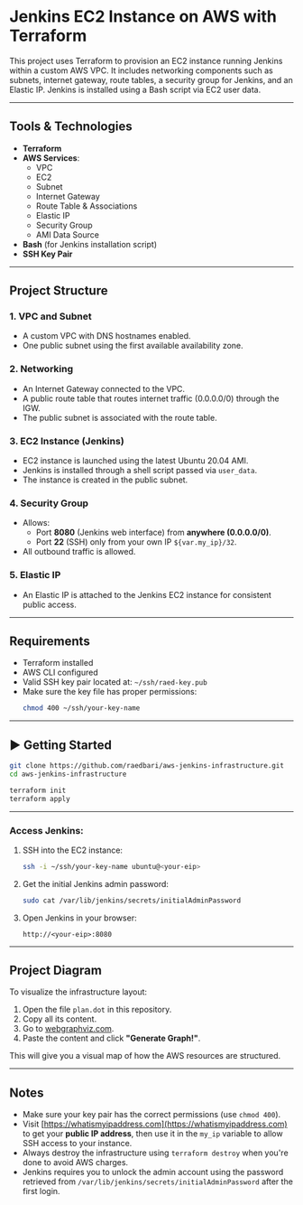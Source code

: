#  Jenkins EC2 Instance on AWS with Terraform

This project uses Terraform to provision an EC2 instance running Jenkins within a custom AWS VPC. It includes networking components such as subnets, internet gateway, route tables, a security group for Jenkins, and an Elastic IP. Jenkins is installed using a Bash script via EC2 user data.

---

##  Tools & Technologies

- **Terraform**
- **AWS Services**:
  - VPC
  - EC2
  - Subnet
  - Internet Gateway
  - Route Table & Associations
  - Elastic IP
  - Security Group
  - AMI Data Source
- **Bash** (for Jenkins installation script)
- **SSH Key Pair**

---

##  Project Structure

### 1. VPC and Subnet
- A custom VPC with DNS hostnames enabled.
- One public subnet using the first available availability zone.

### 2. Networking
- An Internet Gateway connected to the VPC.
- A public route table that routes internet traffic (0.0.0.0/0) through the IGW.
- The public subnet is associated with the route table.

### 3. EC2 Instance (Jenkins)
- EC2 instance is launched using the latest Ubuntu 20.04 AMI.
- Jenkins is installed through a shell script passed via `user_data`.
- The instance is created in the public subnet.

### 4. Security Group
- Allows:
  - Port **8080** (Jenkins web interface) from **anywhere (0.0.0.0/0)**.
  - Port **22** (SSH) only from your own IP `${var.my_ip}/32`.
- All outbound traffic is allowed.

### 5. Elastic IP
- An Elastic IP is attached to the Jenkins EC2 instance for consistent public access.

---
##  Requirements

- Terraform installed
- AWS CLI configured
- Valid SSH key pair located at: `~/ssh/raed-key.pub`
- Make sure the key file has proper permissions:  
  ```bash
  chmod 400 ~/ssh/your-key-name
  ```
---

## ▶️ Getting Started

```bash
git clone https://github.com/raedbari/aws-jenkins-infrastructure.git
cd aws-jenkins-infrastructure

terraform init
terraform apply
```

---
###  Access Jenkins:

1. SSH into the EC2 instance:
   ```bash
   ssh -i ~/ssh/your-key-name ubuntu@<your-eip>
   ```

2. Get the initial Jenkins admin password:
   ```bash
   sudo cat /var/lib/jenkins/secrets/initialAdminPassword
   ```

3. Open Jenkins in your browser:
   ```
   http://<your-eip>:8080
   ```
---

##  Project Diagram

To visualize the infrastructure layout:

1. Open the file `plan.dot` in this repository.
2. Copy all its content.
3. Go to [webgraphviz.com](https://www.webgraphviz.com).
4. Paste the content and click **"Generate Graph!"**.

This will give you a visual map of how the AWS resources are structured.

---


##  Notes

- Make sure your key pair has the correct permissions (use `chmod 400`).
- Visit [https://whatismyipaddress.com](https://whatismyipaddress.com) to get your **public IP address**, then use it in the `my_ip` variable to allow SSH access to your instance.
- Always destroy the infrastructure using `terraform destroy` when you're done to avoid AWS charges.
- Jenkins requires you to unlock the admin account using the password retrieved from `/var/lib/jenkins/secrets/initialAdminPassword` after the first login.